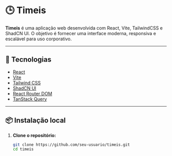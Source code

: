 # 🕒 Timeis

**Timeis** é uma aplicação web desenvolvida com React, Vite, TailwindCSS e ShadCN UI. O objetivo é fornecer uma interface moderna, responsiva e escalável para uso corporativo.

---

## 🚀 Tecnologias

- [React](https://reactjs.org/)
- [Vite](https://vitejs.dev/)
- [Tailwind CSS](https://tailwindcss.com/)
- [ShadCN UI](https://ui.shadcn.dev/)
- [React Router DOM](https://reactrouter.com/)
- [TanStack Query](https://tanstack.com/query)

---

## 📦 Instalação local

1. **Clone o repositório:**

   ```bash
   git clone https://github.com/seu-usuario/timeis.git
   cd timeis

